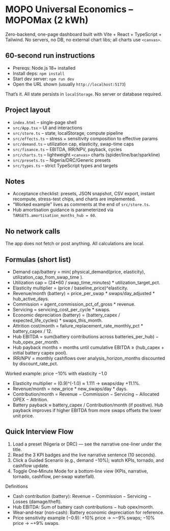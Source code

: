 # MOPO Universal Economics – MOPOMax (2 kWh)

Zero-backend, one-page dashboard built with Vite + React + TypeScript + Tailwind. No servers, no DB, no external chart libs; all charts use `<canvas>`.

## 60-second run instructions

- Prereqs: Node.js 18+ installed
- Install deps: `npm install`
- Start dev server: `npm run dev`
- Open the URL shown (usually `http://localhost:5173`)

That’s it. All state persists in `localStorage`. No server or database required.

## Project layout

- `index.html` – single-page shell
- `src/App.tsx` – UI and interactions
- `src/store.ts` – state, localStorage, compute pipeline
- `src/effects.ts` – stress + sensitivity composition to effective params
- `src/demand.ts` – utilization cap, elasticity, swap-time caps
- `src/finance.ts` – EBITDA, IRR/NPV, payback, cycles
- `src/charts.ts` – lightweight `<canvas>` charts (spider/line/bar/sparkline)
- `src/presets.ts` – Nigeria/DRC/Generic presets
- `src/types.ts` – strict TypeScript types and targets

## Notes

- Acceptance checklist: presets, JSON snapshot, CSV export, instant recompute, stress-test chips, and charts are implemented.
- “Worked example” lives as comments at the end of `src/store.ts`.
- Hub amortisation guidance is parameterized via `TARGETS.amortisation_months_hub = 60`.

## No network calls

The app does not fetch or post anything. All calculations are local.

## Formulas (short list)
- Demand cap/battery = min( physical_demand(price, elasticity), utilization_cap_from_swap_time ).
- Utilization cap = (24*60 / swap_time_minutes) * utilization_target_pct.
- Elasticity multiplier = (price / baseline_price)^elasticity.
- Revenue/month (battery) = price_per_swap * swaps/day_adjusted * hub_active_days.
- Commission = agent_commission_pct_of_gross * revenue.
- Servicing = servicing_cost_per_cycle * swaps.
- Economic depreciation (battery) = (battery_capex / expected_life_cycles) * swaps_this_month.
- Attrition cost/month = failure_replacement_rate_monthly_pct * battery_capex / 12.
- Hub EBITDA = sum(battery contributions across batteries_per_hub) − hub_opex_per_month.
- Hub payback months = months until cumulative EBITDA ≥ (hub_capex + initial battery capex pool).
- IRR/NPV = monthly cashflows over analysis_horizon_months discounted by discount_rate_pct.

Worked example: price −10% with elasticity −1.0
- Elasticity multiplier = (0.9)^(-1.0) ≈ 1.111 → swaps/day +11.1%.
- Revenue/month = new_price * new_swaps/day * days.
- Contribution/month = Revenue − Commission − Servicing − Allocated OPEX − Attrition.
- Battery payback ≈ battery_capex / Contribution/month (if positive). Hub payback improves if higher EBITDA from more swaps offsets the lower unit price.

## Quick Interview Flow
1. Load a preset (Nigeria or DRC) — see the narrative one-liner under the title.
2. Read the 3 KPI badges and the live narrative sentence (10 seconds).
3. Click a Guided Scenario (e.g., demand −10%); watch KPIs, tornado, and cashflow update.
4. Toggle One‑Minute Mode for a bottom‑line view (KPIs, narrative, tornado, cashflow, per‑swap waterfall).

Definitions
- Cash contribution (battery): Revenue − Commission − Servicing − Losses (damage/theft).
- Hub EBITDA: Sum of battery cash contributions − hub opex/month.
- Wear‑and‑tear (non‑cash): Battery economic depreciation for reference.
- Price sensitivity example (−0.9): +10% price → ~−9% swaps; −10% price → ~+9% swaps.
